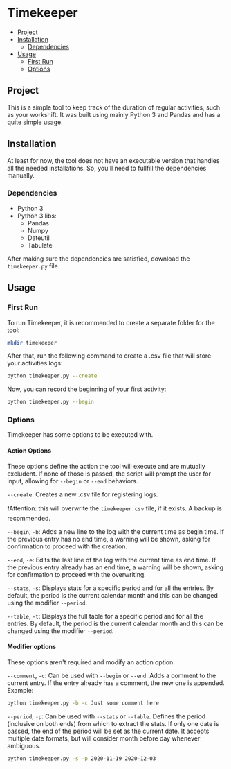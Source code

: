 # Timekeeper<!-- omit in toc --> 
 
- [Project](#project)
- [Installation](#installation)
  - [Dependencies](#dependencies)
- [Usage](#usage)
  - [First Run](#first-run)
  - [Options](#options)

## Project

This is a simple tool to keep track of the duration of regular activities, such as your workshift. It was built using mainly Python 3 and Pandas and has a quite simple usage.

## Installation

At least for now, the tool does not have an executable version that handles all the needed installations. So, you'll need to fullfill the dependencies manually.

### Dependencies

- Python 3
- Python 3 libs:
    - Pandas
    - Numpy
    - Dateutil
    - Tabulate

After making sure the dependencies are satisfied, download the `timekeeper.py` file.

## Usage

### First Run

To run Timekeeper, it is recommended to create a separate folder for the tool:

```bash
mkdir timekeeper
```

After that, run the following command to create a .csv file that will store your activities logs:

```bash
python timekeeper.py --create 
```

Now, you can record the beginning of your first activity:

```bash
python timekeeper.py --begin 
```

### Options

Timekeeper has some options to be executed with.

#### Action Options

These options define the action the tool will execute and are mutually excludent. If none of those is passed, the script will prompt the user for input, allowing for `--begin` or `--end` behaviors.

`--create`: Creates a new .csv file for registering logs.

❗Attention: this will overwrite the `timekeeper.csv` file, if it exists. A backup is recommended.

`--begin`, `-b`: Adds a new line to the log with the current time as begin time. If the previous entry has no end time, a warning will be shown, asking for confirmation to proceed with the creation.

`--end`, `-e`: Edits the last line of the log with the current time as end time. If the previous entry already has an end time, a warning will be shown, asking for confirmation to proceed with the overwriting.

`--stats`, `-s`: Displays stats for a specific period and for all the entries. By default, the period is the current calendar month and this can be changed using the modifier `--period`.

`--table`, `-t`: Displays the full table for a specific period and for all the entries. By default, the period is the current calendar month and this can be changed using the modifier `--period`.

#### Modifier options

These options aren't required and modify an action option.

`--comment`, `-c`: Can be used with `--begin` or `--end`. Adds a comment to the current entry. If the entry already has a comment, the new one is appended. Example:

```bash
python timekeeper.py -b -c Just some comment here
```

`--period`, `-p`: Can be used with `--stats` or `--table`. Defines the period (inclusive on both ends) from which to extract the stats. If only one date is passed, the end of the period will be set as the current date. It accepts multiple date formats, but will consider month before day whenever ambiguous.

```bash
python timekeeper.py -s -p 2020-11-19 2020-12-03
```